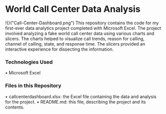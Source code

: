 # World Call Center Data Analysis
!{}("Call-Center-Dashboard.png")
This repository contains the code for my first-ever data analytics project completed with Microsoft Excel. The project involved analyzing a fake world call center data using various charts and slicers. The charts helped to visualize call trends, reason for calling, channel of calling, state, and response time. The slicers provided an interactive experience for dissecting the information.
### Technologies Used
•	Microsoft Excel
### Files in this Repository
•	callcenterdashboard.xlsx: the Excel file containing the data and analysis for the project.
•	README.md: this file, describing the project and its contents.

